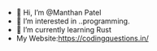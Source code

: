 - 👋 Hi, I’m @Manthan Patel
- 👀 I’m interested in ..programming.
- 🌱 I’m currently learning Rust
- My Website:https://codingquestions.in/

<!---
Manthan2312/Manthan2312 is a ✨ special ✨ repository because its `README.md` (this file) appears on your GitHub profile.
You can click the Preview link to take a look at your changes.
--->
